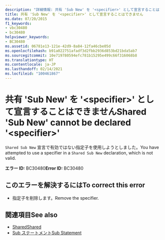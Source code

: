 ```yaml
---
description: "詳細情報: 共有 'Sub New' を '<specifier>' として宣言することはできません"
title: 共有 'Sub New' を '<specifier>' として宣言することはできません
ms.date: 07/20/2015
f1_keywords:
- vbc30480
- bc30480
helpviewer_keywords:
- BC30480
ms.assetid: 06781e13-121e-42d9-8a84-12fa46cbe05d
ms.openlocfilehash: b91a022751afadf3d2fbb2936d853bd21bda5ab7
ms.sourcegitcommit: 10e719780594efc781b15295e499c66f316068b8
ms.translationtype: HT
ms.contentlocale: ja-JP
ms.lasthandoff: 02/14/2021
ms.locfileid: "100461867"
---
```

# <a name="shared-sub-new-cannot-be-declared-specifier"></a><span data-ttu-id="c8b9a-103">共有 'Sub New' を '\<specifier>' として宣言することはできません</span><span class="sxs-lookup"><span data-stu-id="c8b9a-103">Shared 'Sub New' cannot be declared '\<specifier>'</span></span>

<span data-ttu-id="c8b9a-104">`Shared Sub New` 宣言で有効ではない指定子を使用しようとしました。</span><span class="sxs-lookup"><span data-stu-id="c8b9a-104">You have attempted to use a specifier in a `Shared Sub New` declaration, which is not valid.</span></span>  
  
 <span data-ttu-id="c8b9a-105">**エラー ID:** BC30480</span><span class="sxs-lookup"><span data-stu-id="c8b9a-105">**Error ID:** BC30480</span></span>  
  
## <a name="to-correct-this-error"></a><span data-ttu-id="c8b9a-106">このエラーを解決するには</span><span class="sxs-lookup"><span data-stu-id="c8b9a-106">To correct this error</span></span>  
  
- <span data-ttu-id="c8b9a-107">指定子を削除します。</span><span class="sxs-lookup"><span data-stu-id="c8b9a-107">Remove the specifier.</span></span>  
  
## <a name="see-also"></a><span data-ttu-id="c8b9a-108">関連項目</span><span class="sxs-lookup"><span data-stu-id="c8b9a-108">See also</span></span>

- [<span data-ttu-id="c8b9a-109">Shared</span><span class="sxs-lookup"><span data-stu-id="c8b9a-109">Shared</span></span>](../language-reference/modifiers/shared.md)
- [<span data-ttu-id="c8b9a-110">Sub ステートメント</span><span class="sxs-lookup"><span data-stu-id="c8b9a-110">Sub Statement</span></span>](../language-reference/statements/sub-statement.md)
